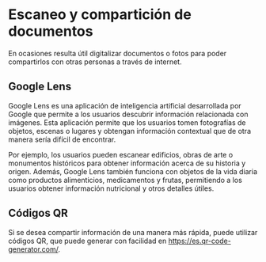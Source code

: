 # Escaneo y compartición de documentos

En ocasiones resulta útil digitalizar documentos o fotos para poder compartirlos con otras personas a través de internet.

## Google Lens

Google Lens es una aplicación de inteligencia artificial desarrollada por Google que permite a los usuarios descubrir información relacionada con imágenes. Esta aplicación permite que los usuarios tomen fotografías de objetos, escenas o lugares y obtengan información contextual que de otra manera sería difícil de encontrar.

Por ejemplo, los usuarios pueden escanear edificios, obras de arte o monumentos históricos para obtener información acerca de su historia y origen. Además, Google Lens también funciona con objetos de la vida diaria como productos alimenticios, medicamentos y frutas, permitiendo a los usuarios obtener información nutricional y otros detalles útiles.

## Códigos QR

Si se desea compartir información de una manera más rápida, puede utilizar códigos QR, que puede generar con facilidad en https://es.qr-code-generator.com/.